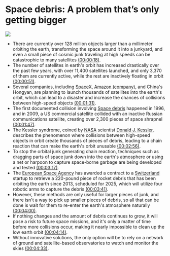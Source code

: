 
# Space debris: A problem that’s only getting bigger
![](https://i.ytimg.com/vi/eeQnv_IWttw/maxresdefault.jpg)


- There are currently over 128 million objects larger than a millimeter orbiting the earth, transforming the space around it into a junkyard, and even a small piece of cosmic junk traveling at high speeds can be catastrophic to many satellites [(00:00:18)](https://www.youtube.com/watch?v=eeQnv_IWttw&t=18s).
- The number of satellites in earth's orbit has increased drastically over the past few years, with over 11,400 satellites launched, and only 3,370 of them are currently active, while the rest are inactively floating in orbit [(00:00:51)](https://www.youtube.com/watch?v=eeQnv_IWttw&t=51s).
- Several companies, including [SpaceX](https://en.wikipedia.org/wiki/SpaceX), [Amazon (company)](https://en.wikipedia.org/wiki/Amazon_(company)), and China's Hongyan, are planning to launch thousands of satellites into the earth's orbit, which can lead to a disaster and increase the chances of collisions between high-speed objects [(00:01:31)](https://www.youtube.com/watch?v=eeQnv_IWttw&t=91s).
- The first documented collision involving [Space debris](https://en.wikipedia.org/wiki/Space_debris) happened in 1996, and in 2009, a US commercial satellite collided with an inactive Russian communications satellite, creating over 2,300 pieces of space shrapnel [(00:01:47)](https://www.youtube.com/watch?v=eeQnv_IWttw&t=107s).
- The Kessler syndrome, coined by [NASA](https://en.wikipedia.org/wiki/NASA) scientist [Donald J. Kessler](https://en.wikipedia.org/wiki/Donald_J._Kessler), describes the phenomenon where collisions between high-speed objects in orbit create thousands of pieces of debris, leading to a chain reaction that can make the earth's orbit unusable [(00:02:56)](https://www.youtube.com/watch?v=eeQnv_IWttw&t=176s).
- To stop the orbital junk generating chain reaction, techniques such as dragging parts of space junk down into the earth's atmosphere or using a net or harpoon to capture space-borne garbage are being developed and tested [(00:03:17)](https://www.youtube.com/watch?v=eeQnv_IWttw&t=197s).
- The [European Space Agency](https://en.wikipedia.org/wiki/European_Space_Agency) has awarded a contract to a [Switzerland](https://en.wikipedia.org/wiki/Switzerland) startup to retrieve a 220-pound piece of rocket debris that has been orbiting the earth since 2013, scheduled for 2025, which will utilize four robotic arms to capture the debris [(00:03:41)](https://www.youtube.com/watch?v=eeQnv_IWttw&t=221s).
- However, these methods are only useful for larger pieces of junk, and there isn't a way to pick up smaller pieces of debris, so all that can be done is wait for them to re-enter the earth's atmosphere naturally [(00:04:00)](https://www.youtube.com/watch?v=eeQnv_IWttw&t=240s).
- If nothing changes and the amount of debris continues to grow, it will pose a risk to future space missions, and it's only a matter of time before more collisions occur, making it nearly impossible to clean up the low earth orbit [(00:04:14)](https://www.youtube.com/watch?v=eeQnv_IWttw&t=254s).
- Without innovative solutions, the only option will be to rely on a network of ground and satellite-based observatories to watch and monitor the skies [(00:04:33)](https://www.youtube.com/watch?v=eeQnv_IWttw&t=273s).
